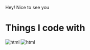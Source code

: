 Hey! Nice to see you 

<h1>Things I code with</h1>
<p>
<img src="https://img.shields.io/badge/HTML5-E34F26?style=for-the-badge&logo=html5&logoColor=white" alt="html"/>
<img src="https://img.shields.io/badge/CSS3-007ACC?style=for-the-badge&logo=html5&logoColor=white" alt="html"/>

</p>

